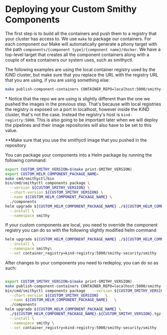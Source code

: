 # Deploying your Custom Smithy Components

The first step is to build all the containers and push them to a registry
that your cluster has access to. We use `make` to package our containers. For
each component our Make will automatically generate a phony target with the
path `components/{component type}/{component name}/docker`. We have a top-level
target that creates all the component containers along with a couple of extra
containers our system uses, such as smithyctl.

The following examples are using the local container registry used by the KiND
cluster, but make sure that you replace the URL with the registry URL that you
are using, if you are using something else:

```bash
make publish-component-containers CONTAINER_REPO=localhost:5000/smithy-security/smithy
```

\* Notice that the repo we are using is slightly different than the
one we pushed the images in the previous step. That's because with local
registries the registry is exposed on a port in localhost, however inside the
KiND cluster, that's not the case. Instead the registry's host is
`kind-registry:5000`. This is also going to be important later when we will
deploy the pipelines and their image repositories will also have to be set to
this value.

\*\*Make sure that you use the smithyctl image that you pushed in the repository

You can package your components into a Helm package by running the following
command:

```bash
export CUSTOM_SMITHY_VERSION=$(make print-SMITHY_VERSION)
export CUSTOM_HELM_COMPONENT_PACKAGE_NAME=
make cmd/smithyctl/bin
bin/cmd/smithyctl components package \
  --version ${CUSTOM_SMITHY_VERSION} \
  --chart-version ${CUSTOM_SMITHY_VERSION} \
  --name ${CUSTOM_HELM_COMPONENT_PACKAGE_NAME} \
  ./components
helm upgrade ${CUSTOM_HELM_COMPONENT_PACKAGE_NAME} ./${CUSTOM_HELM_COMPONENT_PACKAGE_NAME}-${CUSTOM_SMITHY_VERSION}.tgz \
  --install \
  --namespace smithy
```

If your custom components are local, you need to override the component registry
you can do so with the following slightly modified helm command

```bash
helm upgrade ${CUSTOM_HELM_COMPONENT_PACKAGE_NAME} ./${CUSTOM_HELM_COMPONENT_PACKAGE_NAME}-${CUSTOM_SMITHY_VERSION}.tgz \
  --install \
  --namespace smithy\
  --set container_registry=kind-registry:5000/smithy-security/smithy
```

After changes to your components you need to redeploy, you can do so as such:

```bash

export CUSTOM_SMITHY_VERSION=$(make print-SMITHY_VERSION)
make publish-component-containers CONTAINER_REPO=localhost:5000/smithy-security/smithy
bin/cmd/smithyctl components package   --version ${CUSTOM_SMITHY_VERSION}   \
  --chart-version ${CUSTOM_SMITHY_VERSION}   \
  --name ${CUSTOM_HELM_COMPONENT_PACKAGE_NAME}   \
  ./components
helm upgrade ${CUSTOM_HELM_COMPONENT_PACKAGE_NAME} \
  ./${CUSTOM_HELM_COMPONENT_PACKAGE_NAME}-${CUSTOM_SMITHY_VERSION}.tgz   \
  --install \
  --namespace smithy \
  --set container_registry=kind-registry:5000/smithy-security/smithy
```

